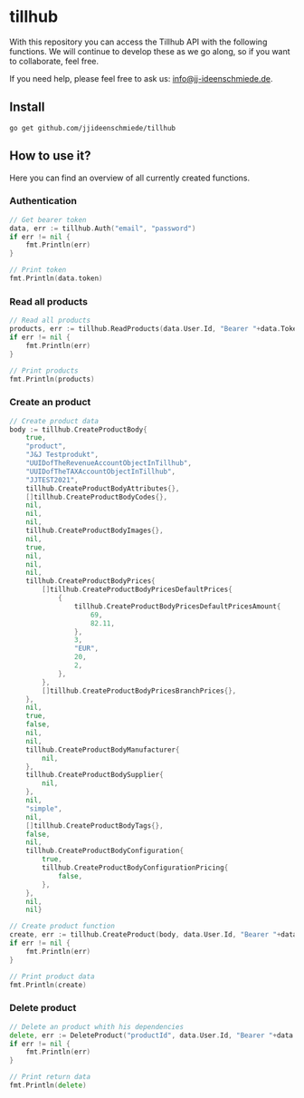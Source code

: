 # tillhub

With this repository you can access the Tillhub API with the following functions. We will continue to develop these as we go along, so if you want to collaborate, feel free.

If you need help, please feel free to ask us:  [info@jj-ideenschmiede.de](mailto:info@jj-ideenschmiede.de).

## Install

```console
go get github.com/jjideenschmiede/tillhub
```

## How to use it?

Here you can find an overview of all currently created functions.

### Authentication

```go
// Get bearer token
data, err := tillhub.Auth("email", "password")
if err != nil {
    fmt.Println(err)
}

// Print token
fmt.Println(data.token)
```

### Read all products

```go
// Read all products
products, err := tillhub.ReadProducts(data.User.Id, "Bearer "+data.Token)
if err != nil {
    fmt.Println(err)
}

// Print products
fmt.Println(products)
```

### Create an product

```go
// Create product data
body := tillhub.CreateProductBody{
	true,
    "product",
    "J&J Testprodukt",
    "UUIDofTheRevenueAccountObjectInTillhub",
    "UUIDofTheTAXAccountObjectInTillhub",
    "JJTEST2021",
	tillhub.CreateProductBodyAttributes{},
    []tillhub.CreateProductBodyCodes{},
    nil,
    nil,
    nil,
    tillhub.CreateProductBodyImages{},
    nil,
    true,
    nil,
    nil,
    nil,
    tillhub.CreateProductBodyPrices{
        []tillhub.CreateProductBodyPricesDefaultPrices{
            {
			    tillhub.CreateProductBodyPricesDefaultPricesAmount{
                    69,
                    82.11,
                },
                3,
                "EUR",
                20,
                2,
            },
        },
        []tillhub.CreateProductBodyPricesBranchPrices{},
    },
    nil,
    true,
    false,
    nil,
    nil,
    tillhub.CreateProductBodyManufacturer{
        nil,
    },
    tillhub.CreateProductBodySupplier{
        nil,
    },
    nil,
    "simple",
    nil,
    []tillhub.CreateProductBodyTags{},
    false,
    nil,
    tillhub.CreateProductBodyConfiguration{
        true,
		tillhub.CreateProductBodyConfigurationPricing{
            false,
        },
    },
    nil,
    nil}

// Create product function
create, err := tillhub.CreateProduct(body, data.User.Id, "Bearer "+data.Token)
if err != nil {
    fmt.Println(err)
}

// Print product data
fmt.Println(create)
```

### Delete product

```go
// Delete an product whith his dependencies
delete, err := DeleteProduct("productId", data.User.Id, "Bearer "+data.Token)
if err != nil {
    fmt.Println(err)
}

// Print return data
fmt.Println(delete)
```